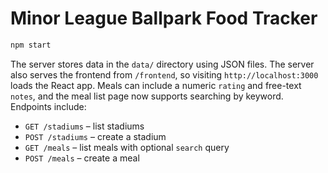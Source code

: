 # Minor League Ballpark Food Tracker



```bash
npm start
```

The server stores data in the `data/` directory using JSON files. The server also serves the frontend from `/frontend`, so visiting `http://localhost:3000` loads the React app.
Meals can include a numeric `rating` and free-text `notes`, and the meal list page now supports searching by keyword.
Endpoints include:

- `GET /stadiums` – list stadiums
- `POST /stadiums` – create a stadium
- `GET /meals` – list meals with optional `search` query
- `POST /meals` – create a meal
